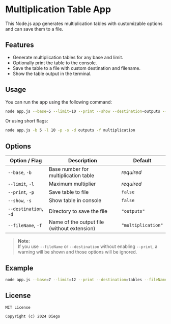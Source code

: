 # Multiplication Table App

This Node.js app generates multiplication tables with customizable options and can save them to a file.

## Features

- Generate multiplication tables for any base and limit.
- Optionally print the table to the console.
- Save the table to a file with custom destination and filename.
- Show the table output in the terminal.

## Usage

You can run the app using the following command:

```bash
node app.js --base=5 --limit=10 --print --show --destination=outputs --fileName=multiplication
```

Or using short flags:

```bash
node app.js -b 5 -l 10 -p -s -d outputs -f multiplication
```

## Options

| Option / Flag         | Description                                 | Default            |
| --------------------- | ------------------------------------------- | ------------------ |
| `--base`, `-b`        | Base number for multiplication table        | _required_         |
| `--limit`, `-l`       | Maximum multiplier                          | _required_         |
| `--print`, `-p`       | Save table to file                          | `false`            |
| `--show`, `-s`        | Show table in console                       | `false`            |
| `--destination`, `-d` | Directory to save the file                  | `"outputs"`        |
| `--fileName`, `-f`    | Name of the output file (without extension) | `"multiplication"` |

> **Note:**  
> If you use `--fileName` or `--destination` without enabling `--print`, a warning will be shown and those options will be ignored.

## Example

```bash
node app.js --base=7 --limit=12 --print --destination=tables --fileName=table-7
```

## License

```
MIT License

Copyright (c) 2024 Diego
```

